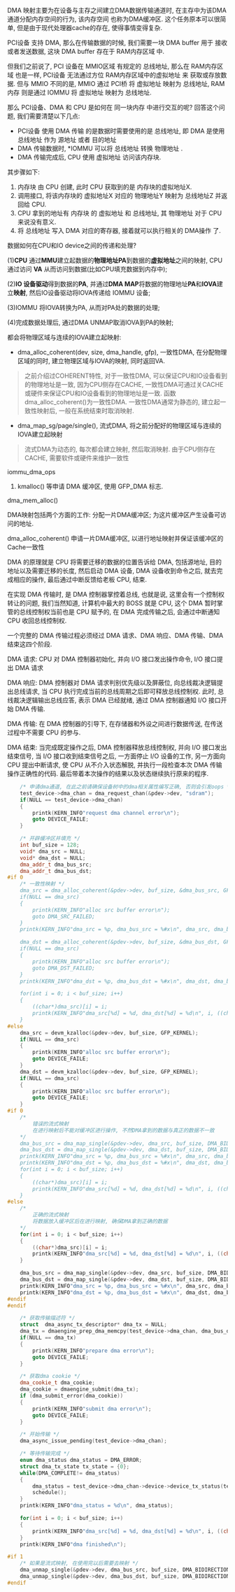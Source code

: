 
DMA 映射主要为在设备与主存之间建立DMA数据传输通道时, 在主存中为该DMA通道分配内存空间的行为, 该内存空间
也称为DMA缓冲区. 这个任务原本可以很简单, 但是由于现代处理器cache的存在, 使得事情变得复杂. 



PCI设备 支持 DMA, 那么在传输数据的时候, 我们需要一块 DMA buffer 用于 接收或者发送数据, 这块 DMA buffer 存在于 RAM内存区域 中. 

但我们之前说了, PCI 设备在 MMIO区域 有规定的 总线地址, 那么在 RAM内存区域 也是一样, PCI设备 无法通过方位 RAM内存区域中的虚拟地址 来 获取或存放数据. 但与 MMIO 不同的是, MMIO 通过 PCI桥 将 虚拟地址 映射为 总线地址, RAM内存 则是通过 IOMMU 将 虚拟地址 映射为 总线地址. 

那么 PCI设备、DMA 和 CPU 是如何在 同一块内存 中进行交互的呢?
回答这个问题, 我们需要清楚以下几点: 

* PCI设备 使用 DMA 传输 的是数据时需要使用的是 总线地址, 即 DMA 是使用 总线地址 作为 源地址 或者 目的地址
* DMA 传输数据时, *IOMMU 可以将 总线地址 转换 物理地址 . 
* DMA 传输完成后, CPU 使用 虚拟地址 访问该内存块. 

其步骤如下: 

1. 内存块 由 CPU 创建, 此时 CPU 获取到的是 内存块的虚拟地址X. 
2. 调用接口, 将该内存块的 虚拟地址X 对应的 物理地址Y 映射为 总线地址Z 并返回给 CPU. 
3. CPU 拿到的地址有 内存块 的 虚拟地址 和 总线地址, 其 物理地址 对于 CPU 来说没有意义. 
4. 将 总线地址 写入 DMA 对应的寄存器, 接着就可以执行相关的 DMA操作 了. 


数据如何在CPU和IO device之间的传递和处理?

(1)**CPU** 通过**MMU**建立起数据的**物理地址PA**到数据的**虚拟地址**之间的映射, CPU 通过访问 **VA** 从而访问到数据(比如CPU填充数据到内存中); 

(2)**IO 设备驱动**得到数据的**PA**, 并通过**DMA MAP**将数据的物理地址**PA**和**IOVA**建立**映射**, 然后IO设备驱动将IOVA传递给 IOMMU 设备; 

(3)IOMMU 将IOVA转换为PA, 从而对PA处的数据的处理; 

(4)完成数据处理后, 通过DMA UNMAP取消IOVA到PA的映射; 

都会将物理区域与连续的IOVA建立起映射:

* dma_alloc_coherent(dev, size, dma_handle, gfp), 一致性DMA, 在分配物理区域的同时, 建立物理区域与IOVA的映射, 同时返回VA. 

> 之前介绍过COHERENT特性, 对于一致性DMA, 可以保证CPU和IO设备看到的物理地址是一致, 因为CPU侧存在CACHE, 一致性DMA可通过关CACHE或硬件来保证CPU和IO设备看到的物理地址是一致. 函数dma_alloc_coherent()为一致性DMA. 一致性DMA通常为静态的, 建立起一致性映射后, 一般在系统结束时取消映射. 

* dma_map_sg/page/single(), 流式DMA, 将之前分配好的物理区域与连续的IOVA建立起映射

> 流式DMA为动态的, 每次都会建立映射, 然后取消映射. 由于CPU侧存在CACHE, 需要软件或硬件来维护一致性

iommu_dma_ops




1. kmalloc() 等申请 DMA 缓冲区, 使用 GFP_DMA 标志.


dma_mem_alloc()



DMA映射包括两个方面的工作: 分配一片DMA缓冲区; 为这片缓冲区产生设备可访问的地址. 

dma_alloc_coherent() 申请一片DMA缓冲区, 以进行地址映射并保证该缓冲区的Cache一致性







DMA 的原理就是 CPU 将需要迁移的数据的位置告诉给 DMA, 包括源地址, 目的地址以及需要迁移的长度, 然后启动 DMA 设备, DMA 设备收到命令之后, 就去完成相应的操作, 最后通过中断反馈给老板 CPU, 结束. 


在实现 DMA 传输时, 是 DMA 控制器掌控着总线, 也就是说, 这里会有一个控制权转让的问题, 我们当然知道, 计算机中最大的 BOSS 就是 CPU, 这个 DMA 暂时掌管的总线控制权当前也是 CPU 赋予的, 在 DMA 完成传输之后, 会通过中断通知 CPU 收回总线控制权. 

一个完整的 DMA 传输过程必须经过 DMA 请求、DMA 响应、DMA 传输、DMA 结束这四个阶段. 

DMA 请求: CPU 对 DMA 控制器初始化, 并向 I/O 接口发出操作命令, I/O 接口提出 DMA 请求

DMA 响应: DMA 控制器对 DMA 请求判别优先级以及屏蔽位, 向总线裁决逻辑提出总线请求, 当 CPU 执行完成当前的总线周期之后即可释放总线控制权. 此时, 总线裁决逻辑输出总线应答, 表示 DMA 已经就绪, 通过 DMA 控制器通知 I/O 接口开始 DMA 传输. 

DMA 传输: 在 DMA 控制器的引导下, 在存储器和外设之间进行数据传送, 在传送过程中不需要 CPU 的参与. 

DMA 结束: 当完成既定操作之后, DMA 控制器释放总线控制权, 并向 I/O 接口发出结束信号, 当 I/O 接口收到结束信号之后, 一方面停止 I/O 设备的工作, 另一方面向 CPU 提出中断请求, 使 CPU 从不介入状态解脱, 并执行一段检查本次 DMA 传输操作正确性的代码. 最后带着本次操作的结果以及状态继续执行原来的程序. 


```cpp
    /* 申请dma通道, 在此之前请确保设备树中的dma相关属性编写正确, 否则会引发oops */
    test_device->dma_chan = dma_request_chan(&pdev->dev, "sdram");
    if(NULL == test_device->dma_chan)
    {
        printk(KERN_INFO"request dma channel error\n");
        goto DEVICE_FAILE;
    }

    /* 开辟缓冲区并填充 */
    int buf_size = 128;
    void* dma_src = NULL;
    void* dma_dst = NULL;    
    dma_addr_t dma_bus_src;
    dma_addr_t dma_bus_dst;    
#if 0
    /* 一致性映射 */
    dma_src = dma_alloc_coherent(&pdev->dev, buf_size, &dma_bus_src, GFP_KERNEL|GFP_DMA);
    if(NULL == dma_src)
    {
        printk(KERN_INFO"alloc src buffer error\n");
        goto DMA_SRC_FAILED;
    }    
    printk(KERN_INFO"dma_src = %p, dma_bus_src = %#x\n", dma_src, dma_bus_src);

    dma_dst = dma_alloc_coherent(&pdev->dev, buf_size, &dma_bus_dst, GFP_KERNEL|GFP_DMA);
    if(NULL == dma_src)
    {
        printk(KERN_INFO"alloc src buffer error\n");
        goto DMA_DST_FAILED;
    } 
    printk(KERN_INFO"dma_dst = %p, dma_bus_dst = %#x\n", dma_dst, dma_bus_dst);

    for(int i = 0; i < buf_size; i++)
    {
        ((char*)dma_src)[i] = i;
        printk(KERN_INFO"dma_src[%d] = %d, dma_dst[%d] = %d\n", i, ((char*)dma_src)[i], i, ((char*)dma_dst)[i]);
    }    
#else
    dma_src = devm_kzalloc(&pdev->dev, buf_size, GFP_KERNEL);
    if(NULL == dma_src)
    {
        printk(KERN_INFO"alloc src buffer error\n");
        goto DEVICE_FAILE;
    }      
    dma_dst = devm_kzalloc(&pdev->dev, buf_size, GFP_KERNEL);
    if(NULL == dma_src)
    {
        printk(KERN_INFO"alloc src buffer error\n");
        goto DEVICE_FAILE;
    }    
#if 0
    /* 
        错误的流式映射 
        在进行映射后不能对缓冲区进行操作, 不然DMA拿到的数据与真正的数据不一致
    */
    dma_bus_src = dma_map_single(&pdev->dev, dma_src, buf_size, DMA_BIDIRECTIONAL);
    dma_bus_dst = dma_map_single(&pdev->dev, dma_dst, buf_size, DMA_BIDIRECTIONAL);
    printk(KERN_INFO"dma_src = %p, dma_bus_src = %#x\n", dma_src, dma_bus_src);
    printk(KERN_INFO"dma_dst = %p, dma_bus_dst = %#x\n", dma_dst, dma_bus_dst);     
    for(int i = 0; i < buf_size; i++)
    {
        ((char*)dma_src)[i] = i;
        printk(KERN_INFO"dma_src[%d] = %d, dma_dst[%d] = %d\n", i, ((char*)dma_src)[i], i, ((char*)dma_dst)[i]);
    } 
#else
    /* 
        正确的流式映射 
        将数据放入缓冲区后在进行映射, 确保DMA拿到正确的数据
    */
    for(int i = 0; i < buf_size; i++)
    {
        ((char*)dma_src)[i] = i;
        printk(KERN_INFO"dma_src[%d] = %d, dma_dst[%d] = %d\n", i, ((char*)dma_src)[i], i, ((char*)dma_dst)[i]);
    } 

    dma_bus_src = dma_map_single(&pdev->dev, dma_src, buf_size, DMA_BIDIRECTIONAL);
    dma_bus_dst = dma_map_single(&pdev->dev, dma_dst, buf_size, DMA_BIDIRECTIONAL);
    printk(KERN_INFO"dma_src = %p, dma_bus_src = %#x\n", dma_src, dma_bus_src);
    printk(KERN_INFO"dma_dst = %p, dma_bus_dst = %#x\n", dma_dst, dma_bus_dst); 
#endif
#endif

    /* 获取传输描述符 */
    struct  dma_async_tx_descriptor* dma_tx = NULL;
    dma_tx = dmaengine_prep_dma_memcpy(test_device->dma_chan, dma_bus_dst, dma_bus_src, buf_size, DMA_PREP_INTERRUPT);      
    if(NULL == dma_tx)
    {
        printk(KERN_INFO"prepare dma error\n");
        goto DEVICE_FAILE;
    }    

    /* 获取dma cookie */
    dma_cookie_t dma_cookie;
    dma_cookie = dmaengine_submit(dma_tx);
    if (dma_submit_error(dma_cookie))
    {
        printk(KERN_INFO"submit dma error\n");
        goto DEVICE_FAILE;
    }    

    /* 开始传输 */
    dma_async_issue_pending(test_device->dma_chan);

    /* 等待传输完成 */
    enum dma_status dma_status = DMA_ERROR;
    struct dma_tx_state tx_state = {0};
    while(DMA_COMPLETE!= dma_status)
    {
        dma_status = test_device->dma_chan->device->device_tx_status(test_device->dma_chan, dma_cookie, &tx_state);
        schedule();
    }
    printk(KERN_INFO"dma_status = %d\n", dma_status);

    for(int i = 0; i < buf_size; i++)
    {
        printk(KERN_INFO"dma_src[%d] = %d, dma_dst[%d] = %d\n", i, ((char*)dma_src)[i], i, ((char*)dma_dst)[i]);
    }
    printk(KERN_INFO"dma finished\n");

#if 1
    /* 如果是流式映射, 在使用完以后需要去映射 */
    dma_unmap_single(&pdev->dev, dma_bus_src, buf_size, DMA_BIDIRECTIONAL);
    dma_unmap_single(&pdev->dev, dma_bus_dst, buf_size, DMA_BIDIRECTIONAL);    
#endif
```